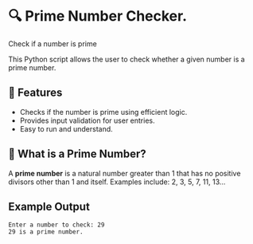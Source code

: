 # 🔍 Prime Number Checker.
Check if a number is prime

This Python script allows the user to check whether a given number is a prime number.

## 🚀 Features

- Checks if the number is prime using efficient logic.
- Provides input validation for user entries.
- Easy to run and understand.

## 🧪 What is a Prime Number?

A **prime number** is a natural number greater than 1 that has no positive divisors other than 1 and itself. Examples include: 2, 3, 5, 7, 11, 13...

## Example Output

```Prime Number Checker
Enter a number to check: 29
29 is a prime number.
```
